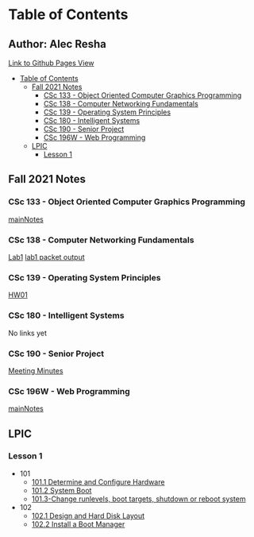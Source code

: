# Table of Contents

## Author: Alec Resha

[Link to Github Pages View](https://finestnothing.github.io/notesRepo/)

- [Table of Contents](#table-of-contents)
  - [Fall 2021 Notes](#fall-2021-notes)
    - [CSc 133 - Object Oriented Computer Graphics Programming](#csc-133---object-oriented-computer-graphics-programming)
    - [CSc 138 - Computer Networking Fundamentals](#csc-138---computer-networking-fundamentals)
    - [CSc 139 - Operating System Principles](#csc-139---operating-system-principles)
    - [CSc 180 - Intelligent Systems](#csc-180---intelligent-systems)
    - [CSc 190 - Senior Project](#csc-190---senior-project)
    - [CSc 196W - Web Programming](#csc-196w---web-programming)
  - [LPIC](#lpic)
    - [Lesson 1](#lesson-1)

## Fall 2021 Notes

### CSc 133 - Object Oriented Computer Graphics Programming

[mainNotes](fall2021/CSc133/mainNotes.md)

### CSc 138 - Computer Networking Fundamentals

[Lab1](fall2021/CSc138/lab1.md)
[lab1 packet output](fall2021/CSc138/wireshark_lab1_packetPrint.pdf)

### CSc 139 - Operating System Principles

[HW01](fall2021/CSc139/hw01.md)

### CSc 180 - Intelligent Systems

No links yet

### CSc 190 - Senior Project

[Meeting Minutes](fall2021/CSc190/meetingMinutesREADME.md)

### CSc 196W - Web Programming

[mainNotes](fall2021/CSc196W/mainNotes.md)

## LPIC

### Lesson 1

- 101
  - [101.1 Determine and Configure Hardware](/LPIC1_notes/101systemArchitecture.md#1011-determine-and-configure-hardware-settings)
  - [101.2 System Boot](/LPIC1_notes/101systemArchitecture.md#1012-system-boot)
  - [101.3-Change runlevels, boot targets, shutdown or reboot system](/LPIC1_notes/101systemArchitecture.md#1013-change-runlevels-boot-targets-shutdown-or-reboot-system)
- 102
  - [102.1 Design and Hard Disk Layout](/LPIC1_notes/102linuxInstall.md#1021-design-had-disk-layout)
  - [102.2 Install a Boot Manager](/LPIC1_notes/102linuxInstall.md#1022-install-a-boot-manager)
